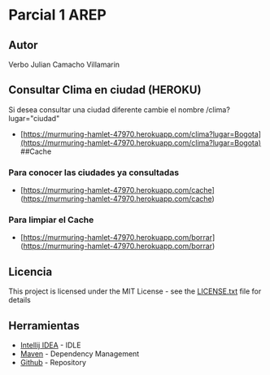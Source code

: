 # Parcial 1 AREP




## Autor

Verbo Julian Camacho Villamarin


## Consultar Clima en ciudad (HEROKU)
Si desea consultar una ciudad diferente cambie el nombre /clima?lugar="ciudad"
* [https://murmuring-hamlet-47970.herokuapp.com/clima?lugar=Bogota](https://murmuring-hamlet-47970.herokuapp.com/clima?lugar=Bogota)
##Cache
### Para conocer las ciudades ya consultadas 
* [https://murmuring-hamlet-47970.herokuapp.com/cache] (https://murmuring-hamlet-47970.herokuapp.com/cache) 
### Para limpiar el Cache
* [https://murmuring-hamlet-47970.herokuapp.com/borrar] (https://murmuring-hamlet-47970.herokuapp.com/borrar)

## Licencia

This project is licensed under the MIT License - see the [LICENSE.txt](LICENSE.txt) file for details

## Herramientas
* [Intellij IDEA](https://www.jetbrains.com/es-es/idea/) - IDLE
* [Maven](https://maven.apache.org/) - Dependency Management
* [Github](https://github.com/VerboCamacho/AREP---Parcial1-) - Repository
